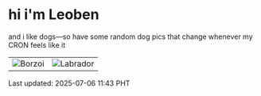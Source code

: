 # hi i'm Leoben

and i like dogs—so have some random dog pics that change whenever my CRON feels like it

|  |  |
|--------|----------|
| ![Borzoi](https://random-dog-vercel.vercel.app/api/random-borzoi?v=1751773433) | ![Labrador](https://random-dog-vercel.vercel.app/api/random-labrador?v=1751773433) |

Last updated: 2025-07-06 11:43 PHT
